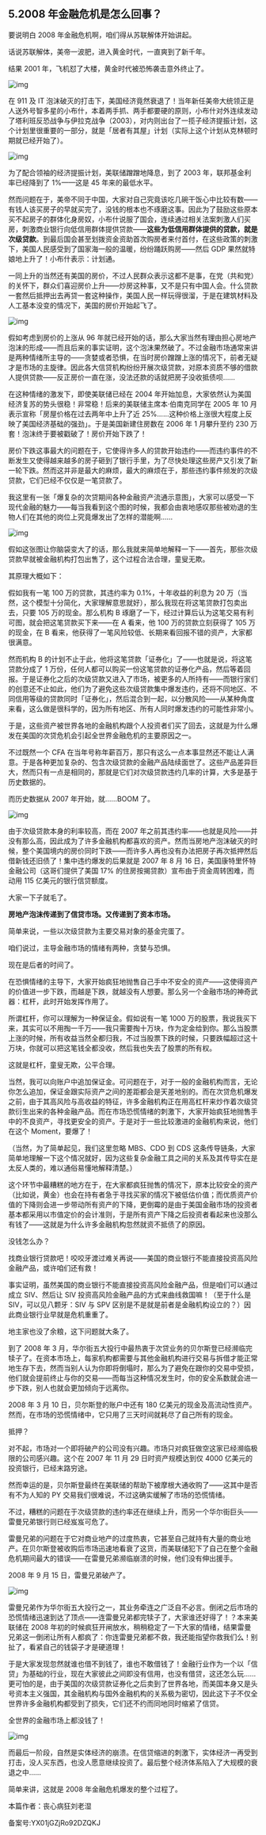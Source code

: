 ## 5.2008 年金融危机是怎么回事？
要说明白 2008 年金融危机啊，咱们得从苏联解体开始讲起。


话说苏联解体，美帝一波肥，进入黄金时代，一直爽到了新千年。


结果 2001 年，飞机怼了大楼，黄金时代被恐怖袭击意外终止了。


![img](https://pic2.zhimg.com/v2-d778e040fce549b83e0cf606cc89b7f1.webp)

在 911 及 IT 泡沫破灭的打击下，美国经济竟然衰退了！当年新任美帝大统领正是人送外号智多星的小布什，本着两手抓、两手都要硬的原则，小布什对外连续发动了塔利班反恐战争与伊拉克战争（2003），对内则出台了一揽子经济提振计划，这个计划里很重要的一部分，就是「居者有其屋」计划（实际上这个计划从克林顿时期就已经开始了）。


![img](https://pic3.zhimg.com/v2-aadec61c82ff3ecc9437ce7d2e646ec7.webp)

为了配合领袖的经济提振计划，美联储蹭蹭地降息，到了 2003 年，联邦基金利率已经降到了 1%——这是 45 年来的最低水平。


然而问题在于，美帝不同于中国，大家对自己究竟该吃几碗干饭心中比较有数——有钱人该买房子的早就买完了，没钱的根本也不琢磨这事。因此为了鼓励这些原本买不起房子的群体化身房奴，小布什说服了国会，连续通过相关法案刺激人们买房，刺激商业银行向低信用群体提供贷款——**这些为低信用群体提供的贷款，就是次级贷款**。到最后国会甚至划拨资金资助首次购房者来付首付，在这些政策的刺激下，美国人民感受到了国家海一般的温暖，纷纷踊跃购房——然后 GDP 果然就特娘地上升了！小布什表示：计划通。


一同上升的当然还有美国的房价，不过人民群众表示这都不是事，在党（共和党）的关怀下，群众们喜迎房价上升——炒房这种事，又不是只有中国人会。什么贷款一套然后抵押出去再贷一套这种操作，美国人民一样玩得很溜，于是在建筑材料及人工基本没变的情况下，美国的房价开始起飞了。


![img](https://pic1.zhimg.com/v2-8ceaf7a265679566ea15dd140c9b9930.webp)

假如考虑到房价的上涨从 96 年就已经开始的话，那么大家当然有理由担心房地产泡沫的形成——而且后来的事实证明，这个泡沫果然破了。不过金融市场通常来讲是两种情绪所主导的——贪婪或者恐惧，在当时房价蹭蹭上涨的情况下，前者无疑才是市场的主旋律。因此各大信贷机构纷纷开展次级贷款，对原本资质不够的借款人提供贷款——反正房价一直在涨，没法还款的话就把房子没收抵债呗……


在这种情绪的激发下，即使美联储已经在 2004 年开始加息，大家依然认为美国经济复苏的势头很稳！非常稳！后来的美联储主席本·伯南克同学在 2005 年 10 月表示宣称「房屋价格在过去两年中上升了近 25%……这种价格上涨很大程度上反映了美国经济基础的强劲」。于是美国新建住房数在 2006 年 1 月攀升至约 230 万套！泡沫终于要被戳破了！房价开始下跌了！


房价下跌这事最大的问题在于，它使得许多人的贷款开始违约——而违约事件的不断发生又使得越来越多的房子砸到了银行手里，为了尽快处理这些房产又引发了新一轮下跌。然而这并非是最大的麻烦，最大的麻烦在于，那些违约事件频发的次级贷款，它们已经不仅仅是一笔贷款了。


我这里有一张「爆复杂的次贷期间各种金融资产流通示意图」，大家可以感受一下现代金融的魅力——每当我看到这个图的时候，我都会由衷地感叹那些被劝退的生物人们在其他的岗位上究竟爆发出了怎样的潜能啊……


![img](https://pic2.zhimg.com/v2-47a8c3b6e6dfc95e25ffdd56a7b6f17b.webp)

假如这张图让你脑袋变大了的话，那么我就来简单地解释一下——首先，那些次级贷款早就被金融机构打包出售了，这个过程合法合理，童叟无欺。


其原理大概如下：


假如我有一笔 100 万的贷款，其违约率为 0.1%，十年收益的利息为 20 万（当然，这个模型十分简化，大家理解意思就好），那么我现在将这笔贷款打包卖出去，只要 105 万的现金。那么机构 B 琢磨了一下，经过计算后认为这笔交易有利可图，就会把这笔贷款买下来——在 A 看来，他 100 万的贷款立刻获得了 105 万的现金，在 B 看来，他获得了一笔风险较低、长期来看回报不错的资产，大家都很满意。


然而机构 B 的计划不止于此，他将这笔贷款「证券化」了——也就是说，将这笔贷款分成了 1 万份，任何人都可以购买一份这笔贷款的证券化产品，然后等着回报。于是证券化之后的次级贷款又进入了市场，被更多的人所持有——而银行家们的创意还不止如此，他们为了避免这些次级贷款集中爆发违约，还将不同地区、不同信用等级的贷款同时「证券化」，然后混合到一起，以分散风险——从某种角度来看，这么做是很科学的，因为所有地区、所有人同时爆发违约的可能性非常小。


于是，这些资产被世界各地的金融机构跟个人投资者们买了回去，这就是为什么爆发在美国的次贷危机会引起全世界金融危机的主要原因之一。


不过既然一个 CFA 在当年号称年薪百万，那只有这么一点本事显然还不能让人满意。于是各种更加复杂的、包含次级贷款的金融产品陆续面世了。这些产品差异巨大，然而只有一点是相同的，那就是它们对次级贷款违约几率的计算，大多是基于历史数据的。


而历史数据从 2007 年开始，就……BOOM 了。


![img](https://pic1.zhimg.com/v2-6e7e93769120d2cac58d30b9f8a89ed6.webp)

由于次级贷款本身的利率较高，而在 2007 年之前其违约率——也就是风险——并没有那么高，因此成为了许多金融机构都喜欢的资产。然而当房地产泡沫破灭的时候，整个美国境内的房价同时下跌——而许多人再也没有办法把房子再次抵押然后借新钱还旧债了！集中违约爆发的后果就是 2007 年 8 月 16 日，美国康特里怀特金融公司（这哥们提供了美国 17% 的住房按揭贷款）宣布由于资金周转困难，而动用 115 亿美元的银行信贷额度。


大家一下子就毛了。


**房地产泡沫传递到了信贷市场。又传递到了资本市场。**


简单来说，一些以次级贷款为主要交易对象的基金完蛋了。


咱们说过，主导金融市场的情绪有两种，贪婪与恐惧。


现在是后者的时间了。


在恐惧情绪的主导下，大家开始疯狂地抛售自己手中不安全的资产——这使得资产的价值进一步下跌，而越是下跌，就越没有人想要。那么另一个金融市场的神奇武器：杠杆，此时开始发挥作用了。


所谓杠杆，你可以理解为一种保证金。假如说有一笔 1000 万的股票，我说我买下来，其实可以不用掏一千万——我只需要掏十万块，作为定金给到你。那么当股票上涨的时候，所有收益当然全都归我，不过当股票下跌的时候，只要跌幅超过这十万块，你就可以把这笔钱全都没收，然后我也失去了股票的所有权。


这就是杠杆，童叟无欺，公平合理。


当然，我可以向账户中追加保证金。可问题在于，对于一般的金融机构而言，无论你怎么追加，保证金跟实际资产之间的差距都会是天差地别的。而在次贷危机爆发之前，由于其高风险与高收益的特征，许多金融机构正在用高杠杆来炒作着次级贷款衍生出来的各种金融产品。而在市场恐慌情绪的刺激下，大家开始疯狂地抛售手中的不良资产，寻找更安全的资产。于是对于一些比较激进的金融机构来说，他们在这个 Moment，要爆了！


（当然，为了简单起见，我们这里忽略 MBS、CDO 到 CDS 这条传导链条，大家简单地理解一下这个情况就好，因为这些复杂金融工具之间的关系及其传导实在是太反人类的，难以通俗易懂地解释清楚。）


这个环节中最糟糕的地方在于，在大家都疯狂抛售的情况下，原本比较安全的资产（比如说，黄金）也会在持有者急于寻找买家的情况下被低估价值；而优质资产价值的下降则会进一步带动所有资产的下降，更倒霉的是由于美国金融市场的投资者基本都采用以市值定价的会计准则，于是所有资产下降之后投资者看起来也没那么有钱了——这就是为什么许多金融机构忽然就资不抵债了的原因。


没钱怎么办？


找商业银行贷款吧！咬咬牙渡过难关再说——美国的商业银行不能直接投资高风险金融产品，或许咱们还有救！


事实证明，虽然美国的商业银行不能直接投资高风险金融产品，但是咱们可以通过成立 SIV、然后让 SIV 投资高风险金融产品的方式来曲线救国嘛！（至于什么是 SIV，可以见八颗牙：SIV 与 SPV 区别是不是就是前者是金融机构设立的？）因此商业银行业早就是危机重重了。


地主家也没了余粮，这下问题就大条了。


到了 2008 年 3 月，华尔街五大投行中最热衷于次贷业务的贝尔斯登已经濒临完犊子了。在资本市场上，每家机构都需要与其他金融机构进行交易与拆借才能正常地生存下去，然而当别人认为你即将倒塌时，那么为了避免在跟你的交易中受损，他们就会提前终止与你的交易——而每当这种情况发生时，你的安全系数就会进一步下跌，别人也就会更加倾向于远离你。


2008 年 3 月 10 日，贝尔斯登的账户中还有 180 亿美元的现金及高流动性资产。然而，在市场的恐慌情绪中，它只用了三天时间就耗尽了自己所有的现金。


抵押？


对不起，市场对一个即将破产的公司没有兴趣。市场只对疯狂做空这家已经濒临极限的公司感兴趣。这个在 2007 年 11 月 29 日时资产规模达到仅 4000 亿美元的投资银行，已经末路穷途。


然而幸运的是，贝尔斯登最终在美联储的帮助下被摩根大通收购了——这其中是否有不为人知的 PY 交易我们很难说，不过这确实缓解了市场的恐慌情绪。


不过，糟糕的问题在于次级贷款的违约率还在继续上升，而另一个华尔街巨头——雷曼兄弟银行则已经岌岌可危了。


雷曼兄弟的问题在于它对商业地产的过度热衷，它甚至自己就持有大量的商业地产。在贝尔斯登被收购后市场迅速地看衰了这货，而美联储犯下了自己在整个金融危机期间最大的错误——在雷曼兄弟濒临崩溃的时候，他们没有伸出援手。


2008 年 9 月 15 日，雷曼兄弟破产了。


![img](https://pic1.zhimg.com/v2-8a99f4f1ca1739808672725fb2bc9100.webp)

雷曼兄弟作为华尔街五大投行之一，其业务牵连之广泛自不必言。倒闭之后市场的恐慌情绪迅速到达了顶点——连雷曼兄弟都完犊子了，大家谁还好得了！？本来美联储在 2008 年初的时候疯狂开闸放水，稍稍稳定了一下大家的情绪，结果雷曼兄弟这一倒闭让所有人都疯了：你连雷曼兄弟都不救，我还能指望你救我们么！别扯了，看紧自己的钱袋子才是硬道理！


于是大家发现忽然就谁也借不到钱了，谁也不敢借钱了！金融行业作为一个以「信贷」为基础的行业，现在大家彼此之间即没有信用，也没有借贷，这还怎么玩……更可怕的是，由于美国的次级贷款证券化之后卖到了世界各地，而美国本身又是头号资本主义强国，其金融机构与国外金融机构的关系极为密切，因此这下子不仅全世界许多金融机构都受到了损失，它们还不约而同地同时缩紧了信贷。


全世界的金融市场上都没钱了！


![img](https://pic2.zhimg.com/v2-45d2846862bebbdcdf21b0fe075def59.webp)

而最后一阶段，自然是实体经济的崩溃。在信贷缩进的刺激下，实体经济一再受到打击，没人买东西，也没人愿意继续投资了。最后整个经济体系陷入了大规模的衰退之中……


简单来讲，这就是 2008 年金融危机爆发的整个过程了。


  



本篇作者：丧心病狂刘老湿


备案号:YX01jGZjRo92DZQKJ

